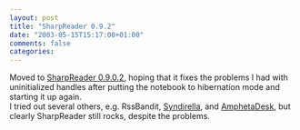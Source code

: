 ```yaml
---
layout: post
title: "SharpReader 0.9.2"
date: "2003-05-15T15:17:00+01:00"
comments: false
categories: 
---
```


<p>Moved to <a href="http://www.hutteman.com/weblog/2003/05/14.html#000084" title="SharpReader 0.9.0.2">SharpReader 0.9.0.2</a>, hoping that it fixes the problems I had with uninitialized handles after putting the notebook to hibernation mode and starting it up again. <br />
I tried out several others, e.g. RssBandit, <a href="http://www.google.de/url?sa=U&start=1&q=http://www.yole.ru/projects/syndirella/&e=42">Syndirella</a>, and <a href="http://www.disobey.com/amphetadesk/">AmphetaDesk</a>, but clearly SharpReader still rocks, despite the problems.</p>

